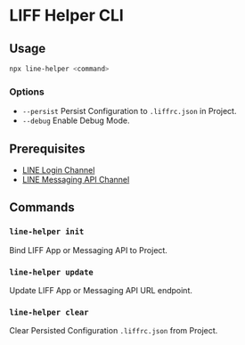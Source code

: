 # LIFF Helper CLI

## Usage

```bash
npx line-helper <command>
```

### Options

- `--persist` Persist Configuration to `.liffrc.json` in Project.
- `--debug` Enable Debug Mode.

## Prerequisites

- [LINE Login Channel](https://developers.line.biz/console/)
- [LINE Messaging API Channel](https://developers.line.biz/console/)

## Commands

### `line-helper init`

Bind LIFF App or Messaging API to Project.

### `line-helper update`

Update LIFF App or Messaging API URL endpoint.

### `line-helper clear`

Clear Persisted Configuration `.liffrc.json` from Project.
